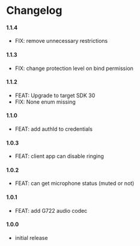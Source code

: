 # Changelog
#### 1.1.4
- FIX: remove unnecessary restrictions
#### 1.1.3
- FIX: change protection level on bind permission

#### 1.1.2
- FEAT: Upgrade to target SDK 30
- FIX: None enum missing

#### 1.1.0
- FEAT: add authId to credentials

#### 1.0.3
- FEAT: client app can disable ringing

#### 1.0.2
- FEAT: can get microphone status (muted or not)

#### 1.0.1
- FEAT: add G722 audio codec

#### 1.0.0
- initial release
